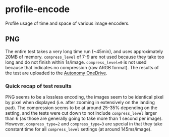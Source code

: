 # profile-encode

Profile usage of time and space of various image encoders.

## PNG
The entire test takes a very long time run (~45min), and uses approximately 20MB of memory.
`compress_level` of 7-9 are not used because they take too long and do not finish within 1s/image.
`compress_level=0` is not used because that indicates no compression (raw ARGB format).
The results of the test are uploaded to the [Autonomy OneDrive](https://uofwaterloo-my.sharepoint.com/:f:/r/personal/uwarg_uwaterloo_ca/Documents/Subteam%20Folders/Autonomy/Encode%20Test%20Results%202024/PNG?csf=1&web=1&e=Fx69iE).

### Quick recap of test results
PNG seems to be a lossless encoding, the images seem to be identical pixel by pixel when displayed (i.e. after zooming in extensively on the landing pad). The compression seems to be at around 25-35% depending on the setting, and the tests were cut down to not include `compress_level` larger than 6 (as those are generally going to take more than 1 second per image). However, `compress_type=2` and `compress_type=3` are special in that they take constant time for all `compress_level` settings (at around 145ms/image).